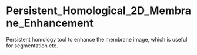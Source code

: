 # Persistent_Homological_2D_Membrane_Enhancement
Persistent homology tool to enhance the membrane image, which is useful for segmentation etc.
